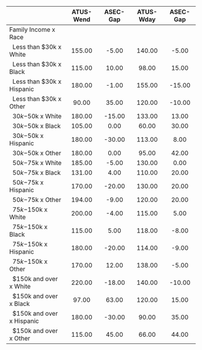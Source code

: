 
|                      |    ATUS-Wend |     ASEC-Gap |    ATUS-Wday |     ASEC-Gap |
| -------------------- | :----------: | :----------: | :----------: | :----------: |
| Family Income x Race |              |              |              |              |
| &nbsp;&nbsp;Less than $30k x White |       155.00 |        -5.00 |       140.00 |        -5.00 |
| &nbsp;&nbsp;Less than $30k x Black |       115.00 |        10.00 |        98.00 |        15.00 |
| &nbsp;&nbsp;Less than $30k x Hispanic |       180.00 |        -1.00 |       155.00 |       -15.00 |
| &nbsp;&nbsp;Less than $30k x Other |        90.00 |        35.00 |       120.00 |       -10.00 |
| &nbsp;&nbsp;$30k-$50k x White |       180.00 |       -15.00 |       133.00 |        13.00 |
| &nbsp;&nbsp;$30k-$50k x Black |       105.00 |         0.00 |        60.00 |        30.00 |
| &nbsp;&nbsp;$30k-$50k x Hispanic |       180.00 |       -30.00 |       113.00 |         8.00 |
| &nbsp;&nbsp;$30k-$50k x Other |       180.00 |         0.00 |        95.00 |        42.00 |
| &nbsp;&nbsp;$50k-$75k x White |       185.00 |        -5.00 |       130.00 |         0.00 |
| &nbsp;&nbsp;$50k-$75k x Black |       131.00 |         4.00 |       110.00 |        20.00 |
| &nbsp;&nbsp;$50k-$75k x Hispanic |       170.00 |       -20.00 |       130.00 |        20.00 |
| &nbsp;&nbsp;$50k-$75k x Other |       194.00 |        -9.00 |       120.00 |        20.00 |
| &nbsp;&nbsp;$75k-$150k x White |       200.00 |        -4.00 |       115.00 |         5.00 |
| &nbsp;&nbsp;$75k-$150k x Black |       115.00 |         5.00 |       118.00 |        -8.00 |
| &nbsp;&nbsp;$75k-$150k x Hispanic |       180.00 |       -20.00 |       114.00 |        -9.00 |
| &nbsp;&nbsp;$75k-$150k x Other |       170.00 |        12.00 |       138.00 |        -5.00 |
| &nbsp;&nbsp;$150k and over x White |       220.00 |       -18.00 |       140.00 |       -10.00 |
| &nbsp;&nbsp;$150k and over x Black |        97.00 |        63.00 |       120.00 |        15.00 |
| &nbsp;&nbsp;$150k and over x Hispanic |       180.00 |       -30.00 |        90.00 |        35.00 |
| &nbsp;&nbsp;$150k and over x Other |       115.00 |        45.00 |        66.00 |        44.00 |

